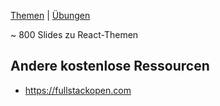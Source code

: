 [Themen](react-all-collection-topics-en.html) | [Übungen](https://github.com/marko-knoebl/slides/tree/master/exercises)

~ 800 Slides zu React-Themen

<!-- CONTENT-BELOW -->

## Andere kostenlose Ressourcen

- <https://fullstackopen.com>
